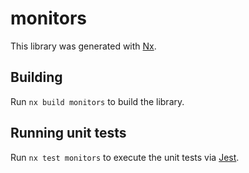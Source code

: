 # monitors

This library was generated with [Nx](https://nx.dev).

## Building

Run `nx build monitors` to build the library.

## Running unit tests

Run `nx test monitors` to execute the unit tests via [Jest](https://jestjs.io).
